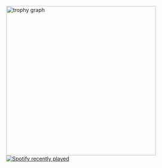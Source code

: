 <img src="https://gumuncle-github-profile.vercel.app/api/?username=gumuncle&theme=dark" width="400" alt="trophy graph" /><br>
<a href="https://open.spotify.com/user/3177ywmlaav67g6u6jwc5o5ooida">
<img src="https://spotify-recently-played-readme.vercel.app/api?user=3177ywmlaav67g6u6jwc5o5ooida&width=300" alt="Spotify recently played" />
